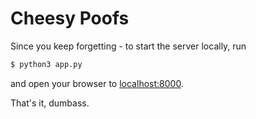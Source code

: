# Cheesy Poofs

Since you keep forgetting - to start the server locally, run
```sh
$ python3 app.py
```
and open your browser to [localhost:8000](http://localhost:8000).

That's it, dumbass.
